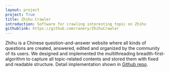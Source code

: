 ```yaml
---
layout: project
project: True
title: Zhihu Crawler
introduction: Software for crawling interesting topic on Zhihu
githublink: https://github.com/ranery/ZhihuCrawler
---
```


Zhihu is a Chinese question-and-answer website where all kinds of questions are created, answered, edited and organized by the community of its users. We designed and implemented the multithreading breadth-first-algorithm to capture all topic-related contents and stored them with fixed and readable structure. Detail implementation shown in [Github repo](https://github.com/ranery/ZhihuCrawler).